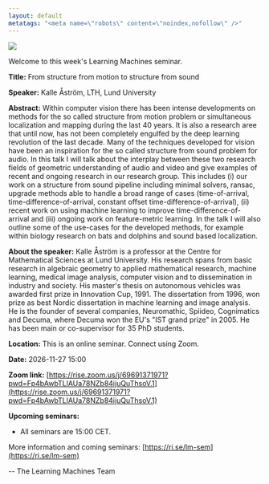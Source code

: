 ```yaml
---
layout: default
metatags: "<meta name=\"robots\" content=\"noindex,nofollow\" />"
---
```

<img src="/lm/2026-11-27-youtube-thumbnail-kalle-åström.jpg" />
 
Welcome to this week's Learning Machines seminar.

**Title:** From structure from motion to structure from sound

**Speaker:** Kalle Åström, LTH, Lund University

**Abstract:** Within computer vision there has been intense developments on methods for the so called structure from motion problem or simultaneous localization and mapping during the last 40 years. It is also a research aree that until now, has not been completely engulfed by the deep learning revolution of the last decade. Many of the techniques developed for vision have been an inspiration for the so called structure from sound problem for audio. In this talk I will talk about the interplay between these two research fields of geometric understanding of audio and video and give examples of recent and ongoing research in our research group. This includes (i) our work on a structure from sound pipeline including minimal solvers, ransac, upgrade methods able to handle a broad range of cases (time-of-arrival, time-difference-of-arrival, constant offset time-difference-of-arrival), (ii) recent work on using machine learning to improve time-difference-of-arrival and (iii) ongoing work on feature-metric learning. In the talk I will also outline some of the use-cases for the developed methods, for example within biology research on bats and dolphins and sound based localization.

**About the speaker:** Kalle Åström is a professor at the Centre for Mathematical Sciences at Lund University. His research spans from basic research in algebraic geometry to applied mathematical research, machine learning, medical image analysis, computer vision and to dissemination in industry and society. His master&#x27;s thesis on autonomous vehicles was awarded first prize in Innovation Cup, 1991. The dissertation from 1996, won prize as best Nordic dissertation in machine learning and image analysis. He is the founder of several companies, Neuromathic, Spiideo, Cognimatics and Decuma, where Decuma won the EU&#x27;s &quot;IST grand prize&quot; in 2005. He has been main or co-supervisor for 35 PhD students.

**Location:** This is an online seminar. Connect using Zoom.

**Date:** 2026-11-27 15:00

**Zoom link:** [https://rise.zoom.us/j/69691371971?pwd=Fp4bAwbTLlAUa78NZb84ijuQuThsoV.1](https://rise.zoom.us/j/69691371971?pwd=Fp4bAwbTLlAUa78NZb84ijuQuThsoV.1)

**Upcoming seminars:**

* All seminars are 15:00 CET.

More information and coming seminars: [https://ri.se/lm-sem](https://ri.se/lm-sem)

-- The Learning Machines Team

